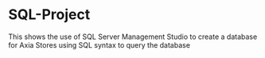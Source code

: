 # SQL-Project
This shows the use of SQL Server Management Studio to create a database for Axia Stores using SQL syntax to query the database
